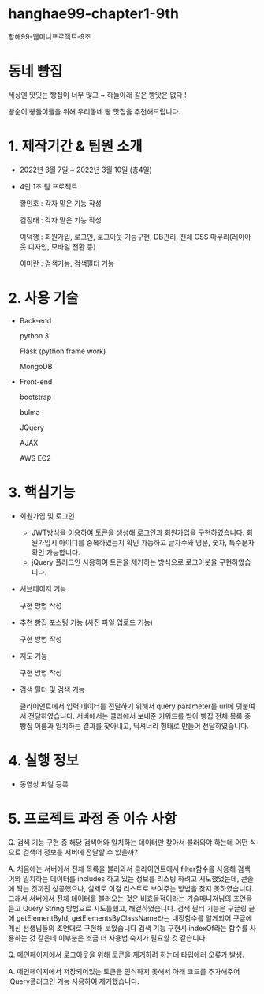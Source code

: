 # hanghae99-chapter1-9th
항해99-웹미니프로젝트-9조


# 동네 빵집

세상엔 맛잇는 빵집이 너무 많고 ~ 하늘아래 같은 빵맛은 없다 !

빵순이 빵돌이들을 위해 우리동네 빵 맛집을 추천해드립니다.


# 1. 제작기간 & 팀원 소개

- 2022년 3월 7일 ~ 2022년 3월 10일 (총4일)

- 4인 1조 팀 프로젝트

     황인호 : 각자 맡은 기능 작성

     김정태 : 각자 맡은 기능 작성
  
     이덕행 : 회원가입, 로그인, 로그아웃 기능구현, DB관리, 전체 CSS 마무리(레이아웃 디자인, 모바일 전환 등)

     이미란 : 검색기능, 검색필터 기능




# 2. 사용 기술 


- Back-end

     python 3

     Flask (python frame work)

     MongoDB


- Front-end

     bootstrap

     bulma

     JQuery

     AJAX

     AWS EC2




# 3. 핵심기능

- 회원가입 및 로그인

   * JWT방식을 이용하여 토큰을 생성해 로그인과 회원가입을 구현하였습니다.
     회원가입시 아이디를 중복하였는지 확인 가능하고 글자수와 영문, 숫자, 특수문자 확인 가능합니다.
   * jQuery 플러그인 사용하여 토큰을 제거하는 방식으로 로그아웃을 구현하였습니다.

- 서브페이지 기능

     구현 방법 작성


- 추천 빵집 포스팅 기능 (사진 파일 업로드 기능)

     구현 방법 작성


- 지도 기능

     구현 방법 작성


- 검색 필터 및 검색 기능

     클라이언트에서 입력 데이터를 전달하기 위해서 query parameter를 url에 덧붙여서 전달하였습니다.
     서버에서는 클라에서 보내준 키워드를 받아 빵집 전체 목록 중 빵집 이름과 일치하는 결과를 찾아내고,
     딕셔너리 형태로 만들어 전달하였습니다.



# 4. 실행 정보

 - 동영상 파일 등록




# 5. 프로젝트 과정 중 이슈 사항

Q. 검색 기능 구현 중 해당 검색어와 일치하는 데이터만 찾아서 불러와야 하는데 어떤 식으로 검색어 정보를 서버에 전달할 수 있을까?

A. 처음에는 서버에서 전체 목록을 불러와서 클라이언트에서 filter함수를 사용해 검색어와 일치하는 데이터를 includes 하고 있는 정보를 리스팅 하려고 시도했었는데, 콘솔에 찍는 것까진 성공했으나, 실제로 이걸 리스트로 보여주는 방법을 찾지 못하였습니다. 그래서 서버에서 전체 데이터를 불러오는 것은 비효율적이라는 기술매니저님의 조언을 듣고 Query String 방법으로 시도를했고, 해결하였습니다. 
 검색 필터 기능은 구글링 끝에 getElementById, getElementsByClassName라는 내장함수를 알게되어 구글에 계신 선생님들의 조언대로 구현해 보았습니다 검색 기능 구현시 indexOf라는 함수를 사용하는 것 같은데 이부분은 조금 더 사용법 숙지가 필요할 것 같습니다. 

Q. 메인페이지에서 로그아웃을 위해 토큰을 제거하려 하는데 타입에러 오류가 발생.

A. 메인페이지에서 저장되어있는 토큰을 인식하지 못해서 아래 코드를 추가해주어 jQuery플러그인 기능 사용하여 제거했습니다.
   <script src="https://cdnjs.cloudflare.com/ajax/libs/jquery-cookie/1.4.1/jquery.cookie.js"></script>

